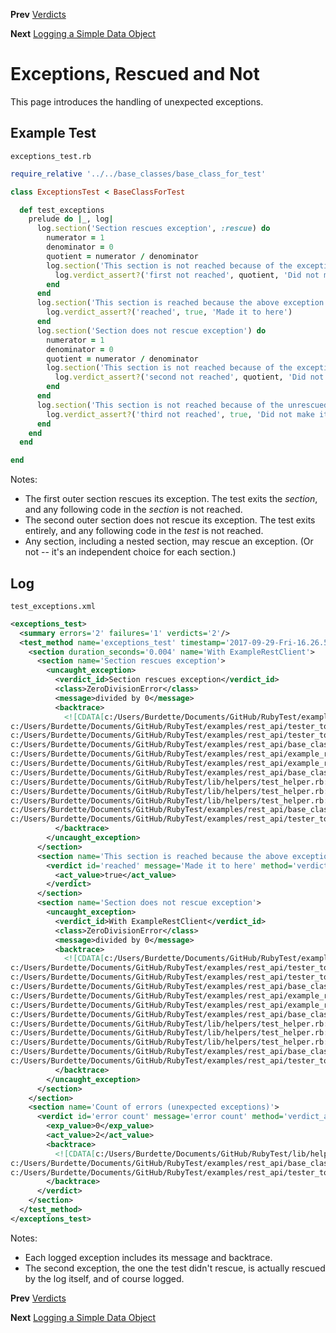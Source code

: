 <!--- GENERATED FILE, DO NOT EDIT --->
**Prev** [Verdicts](./Verdicts.md)

**Next** [Logging a Simple Data Object](./DataLogSimple.md)


# Exceptions, Rescued and Not

This page introduces the handling of unexpected exceptions.

## Example Test

<code>exceptions_test.rb</code>
```ruby
require_relative '../../base_classes/base_class_for_test'

class ExceptionsTest < BaseClassForTest

  def test_exceptions
    prelude do |_, log|
      log.section('Section rescues exception', :rescue) do
        numerator = 1
        denominator = 0
        quotient = numerator / denominator
        log.section('This section is not reached because of the exception') do
          log.verdict_assert?('first not reached', quotient, 'Did not make it her because exception raised')
        end
      end
      log.section('This section is reached because the above exception was rescued') do
        log.verdict_assert?('reached', true, 'Made it to here')
      end
      log.section('Section does not rescue exception') do
        numerator = 1
        denominator = 0
        quotient = numerator / denominator
        log.section('This section is not reached because of the exception') do
          log.verdict_assert?('second not reached', quotient, 'Did not make it here because exception raised')
        end
      end
      log.section('This section is not reached because of the unrescued exception') do
        log.verdict_assert?('third not reached', true, 'Did not make it here because exception raised')
      end
    end
  end

end
```

Notes:

- The first outer section rescues its exception.  The test exits the _section_, and any following code in the _section_ is not reached.
- The second outer section does not rescue its exception.  The test exits entirely, and any following code in the _test_ is not reached.
- Any section, including a nested section, may rescue an exception.  (Or not -- it's an independent choice for each section.)

## Log

<code>test_exceptions.xml</code>
```xml
<exceptions_test>
  <summary errors='2' failures='1' verdicts='2'/>
  <test_method name='exceptions_test' timestamp='2017-09-29-Fri-16.26.57.685'>
    <section duration_seconds='0.004' name='With ExampleRestClient'>
      <section name='Section rescues exception'>
        <uncaught_exception>
          <verdict_id>Section rescues exception</verdict_id>
          <class>ZeroDivisionError</class>
          <message>divided by 0</message>
          <backtrace>
            <![CDATA[c:/Users/Burdette/Documents/GitHub/RubyTest/examples/rest_api/tester_tour/tests/exceptions_test.rb:10:in `/'
c:/Users/Burdette/Documents/GitHub/RubyTest/examples/rest_api/tester_tour/tests/exceptions_test.rb:10:in `block (2 levels) in test_exceptions'
c:/Users/Burdette/Documents/GitHub/RubyTest/examples/rest_api/tester_tour/tests/exceptions_test.rb:7:in `block in test_exceptions'
c:/Users/Burdette/Documents/GitHub/RubyTest/examples/rest_api/base_classes/base_class_for_test.rb:13:in `block (2 levels) in prelude'
c:/Users/Burdette/Documents/GitHub/RubyTest/examples/rest_api/example_rest_client.rb:18:in `block in with'
c:/Users/Burdette/Documents/GitHub/RubyTest/examples/rest_api/example_rest_client.rb:14:in `with'
c:/Users/Burdette/Documents/GitHub/RubyTest/examples/rest_api/base_classes/base_class_for_test.rb:12:in `block in prelude'
c:/Users/Burdette/Documents/GitHub/RubyTest/lib/helpers/test_helper.rb:23:in `block (2 levels) in test'
c:/Users/Burdette/Documents/GitHub/RubyTest/lib/helpers/test_helper.rb:22:in `block in test'
c:/Users/Burdette/Documents/GitHub/RubyTest/lib/helpers/test_helper.rb:21:in `test'
c:/Users/Burdette/Documents/GitHub/RubyTest/examples/rest_api/base_classes/base_class_for_test.rb:11:in `prelude'
c:/Users/Burdette/Documents/GitHub/RubyTest/examples/rest_api/tester_tour/tests/exceptions_test.rb:6:in `test_exceptions']]>
          </backtrace>
        </uncaught_exception>
      </section>
      <section name='This section is reached because the above exception was rescued'>
        <verdict id='reached' message='Made it to here' method='verdict_assert?' outcome='passed' volatile='false'>
          <act_value>true</act_value>
        </verdict>
      </section>
      <section name='Section does not rescue exception'>
        <uncaught_exception>
          <verdict_id>With ExampleRestClient</verdict_id>
          <class>ZeroDivisionError</class>
          <message>divided by 0</message>
          <backtrace>
            <![CDATA[c:/Users/Burdette/Documents/GitHub/RubyTest/examples/rest_api/tester_tour/tests/exceptions_test.rb:21:in `/'
c:/Users/Burdette/Documents/GitHub/RubyTest/examples/rest_api/tester_tour/tests/exceptions_test.rb:21:in `block (2 levels) in test_exceptions'
c:/Users/Burdette/Documents/GitHub/RubyTest/examples/rest_api/tester_tour/tests/exceptions_test.rb:18:in `block in test_exceptions'
c:/Users/Burdette/Documents/GitHub/RubyTest/examples/rest_api/base_classes/base_class_for_test.rb:13:in `block (2 levels) in prelude'
c:/Users/Burdette/Documents/GitHub/RubyTest/examples/rest_api/example_rest_client.rb:18:in `block in with'
c:/Users/Burdette/Documents/GitHub/RubyTest/examples/rest_api/example_rest_client.rb:14:in `with'
c:/Users/Burdette/Documents/GitHub/RubyTest/examples/rest_api/base_classes/base_class_for_test.rb:12:in `block in prelude'
c:/Users/Burdette/Documents/GitHub/RubyTest/lib/helpers/test_helper.rb:23:in `block (2 levels) in test'
c:/Users/Burdette/Documents/GitHub/RubyTest/lib/helpers/test_helper.rb:22:in `block in test'
c:/Users/Burdette/Documents/GitHub/RubyTest/lib/helpers/test_helper.rb:21:in `test'
c:/Users/Burdette/Documents/GitHub/RubyTest/examples/rest_api/base_classes/base_class_for_test.rb:11:in `prelude'
c:/Users/Burdette/Documents/GitHub/RubyTest/examples/rest_api/tester_tour/tests/exceptions_test.rb:6:in `test_exceptions']]>
          </backtrace>
        </uncaught_exception>
      </section>
    </section>
    <section name='Count of errors (unexpected exceptions)'>
      <verdict id='error count' message='error count' method='verdict_assert_equal?' outcome='failed' volatile='true'>
        <exp_value>0</exp_value>
        <act_value>2</act_value>
        <backtrace>
          <![CDATA[c:/Users/Burdette/Documents/GitHub/RubyTest/lib/helpers/test_helper.rb:21:in `test'
c:/Users/Burdette/Documents/GitHub/RubyTest/examples/rest_api/base_classes/base_class_for_test.rb:11:in `prelude'
c:/Users/Burdette/Documents/GitHub/RubyTest/examples/rest_api/tester_tour/tests/exceptions_test.rb:6:in `test_exceptions']]>
        </backtrace>
      </verdict>
    </section>
  </test_method>
</exceptions_test>
```

Notes:

- Each logged exception includes its message and backtrace.
- The second exception, the one the test didn't rescue, is actually rescued by the log itself, and of course logged.

**Prev** [Verdicts](./Verdicts.md)

**Next** [Logging a Simple Data Object](./DataLogSimple.md)

